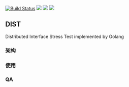 [![Build Status](https://travis-ci.org/tanhaipeng/DIST.svg?branch=master)](https://travis-ci.org/tanhaipeng/DIST)
![](https://img.shields.io/badge/platform-Linux-green.svg)
![](https://img.shields.io/badge/language-Go-blue.svg)
![](https://img.shields.io/badge/license-Apache-000000.svg)

## DIST

Distributed Interface Stress Test implemented by Golang

### 架构

### 使用

### QA
